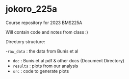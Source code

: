 # jokoro_225a
 
Course repository for 2023 BMS225A

Will contain code and notes from class :)

Directory structure:

-`raw_data` : the data from Bunis et al 
- `doc` : Bunis et al pdf & other docs (Document Directory)
- `results` : plots from our analysis 
- `src` : code to generate plots 
